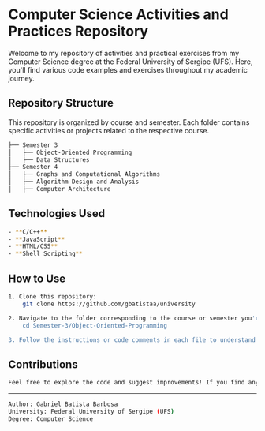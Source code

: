 # Computer Science Activities and Practices Repository

Welcome to my repository of activities and practical exercises from my Computer Science degree at the Federal University of Sergipe (UFS). Here, you'll find various code examples and exercises throughout my academic journey.

## Repository Structure

This repository is organized by course and semester. Each folder contains specific activities or projects related to the respective course.

```bash
├── Semester 3
│   ├── Object-Oriented Programming
│   ├── Data Structures
├── Semester 4
│   ├── Graphs and Computational Algorithms
│   ├── Algorithm Design and Analysis
│   ├── Computer Architecture
```

## Technologies Used

```bash
- **C/C++**
- **JavaScript**
- **HTML/CSS**
- **Shell Scripting**
```

## How to Use

```bash
1. Clone this repository:
    git clone https://github.com/gbatistaa/university

2. Navigate to the folder corresponding to the course or semester you're interested in:
    cd Semester-3/Object-Oriented-Programming

3. Follow the instructions or code comments in each file to understand or execute the activities.
```

## Contributions

```bash
Feel free to explore the code and suggest improvements! If you find any bugs or have suggestions for optimizations, feel free to open an issue or submit a pull request.
```

---

```bash
Author: Gabriel Batista Barbosa
University: Federal University of Sergipe (UFS)
Degree: Computer Science
```
